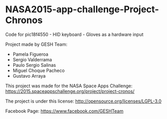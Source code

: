 # NASA2015-app-challenge-Project-Chronos
Code for pic18f4550 - HID keyboard - Gloves as a hardware input

Project made by GESH Team:
- Pamela Figueroa
- Sergio Valderrama
- Paulo Sergio Salinas
- Miguel Choque Pacheco
- Gustavo Arraya

This project was made for the NASA Space Apps Challenge:
https://2015.spaceappschallenge.org/project/project-cronos/

The project is under this license:
http://opensource.org/licenses/LGPL-3.0

Facebook Page:
https://www.facebook.com/GESHTeam
